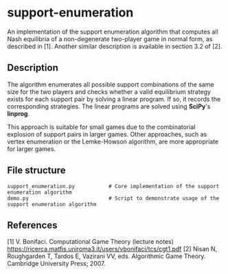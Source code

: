 # support-enumeration

An implementation of the support enumeration algorithm that computes all Nash equilibria of a non-degenerate two-player game in normal form, as described in [1]. Another similar description is available in section 3.2 of [2].

## Description

The algorithm enumerates all possible support combinations of the same size for the two players and checks whether a valid equilibrium strategy exists for each support pair by solving a linear program. If so, it records the corresponding strategies. The linear programs are solved using **SciPy**'s **linprog**.

This approach is suitable for small games due to the combinatorial explosion of support pairs in larger games. Other approaches, such as vertex enumeration or the Lemke-Howson algorithm, are more appropriate for larger games. 

## File structure

```
support_enumeration.py           # Core implementation of the support enumeration algorithm
demo.py                          # Script to demonstrate usage of the support enumeration algorithm
```

## References

[1] V. Bonifaci. Computational Game Theory (lecture notes) https://ricerca.matfis.uniroma3.it/users/vbonifaci/tcs/cgt1.pdf
[2] Nisan N, Roughgarden T, Tardos E, Vazirani VV, eds. Algorithmic Game Theory. Cambridge University Press; 2007.
